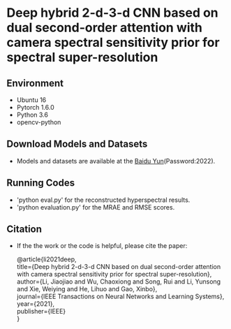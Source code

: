 # Deep hybrid 2-d-3-d CNN based on dual second-order attention with camera spectral sensitivity prior for spectral super-resolution
## Environment
- Ubuntu 16
- Pytorch 1.6.0
- Python 3.6
- opencv-python
## Download Models and Datasets
- Models and datasets are available at the [Baidu Yun](https://pan.baidu.com/s/1lGNQdZhBm9w_ZhduKVmzJQ)(Password:2022).
## Running Codes
- 'python eval.py' for the reconstructed hyperspectral results.
- 'python evaluation.py' for the MRAE and RMSE scores.
## Citation
- If the the work or the code is helpful, please cite the paper:

    @article{li2021deep,  
      title={Deep hybrid 2-d-3-d CNN based on dual second-order attention with camera spectral sensitivity prior for spectral super-resolution},
      author={Li, Jiaojiao and Wu, Chaoxiong and Song, Rui and Li, Yunsong and Xie, Weiying and He, Lihuo and Gao, Xinbo},  
      journal={IEEE Transactions on Neural Networks and Learning Systems},  
      year={2021},  
      publisher={IEEE}  
    }
